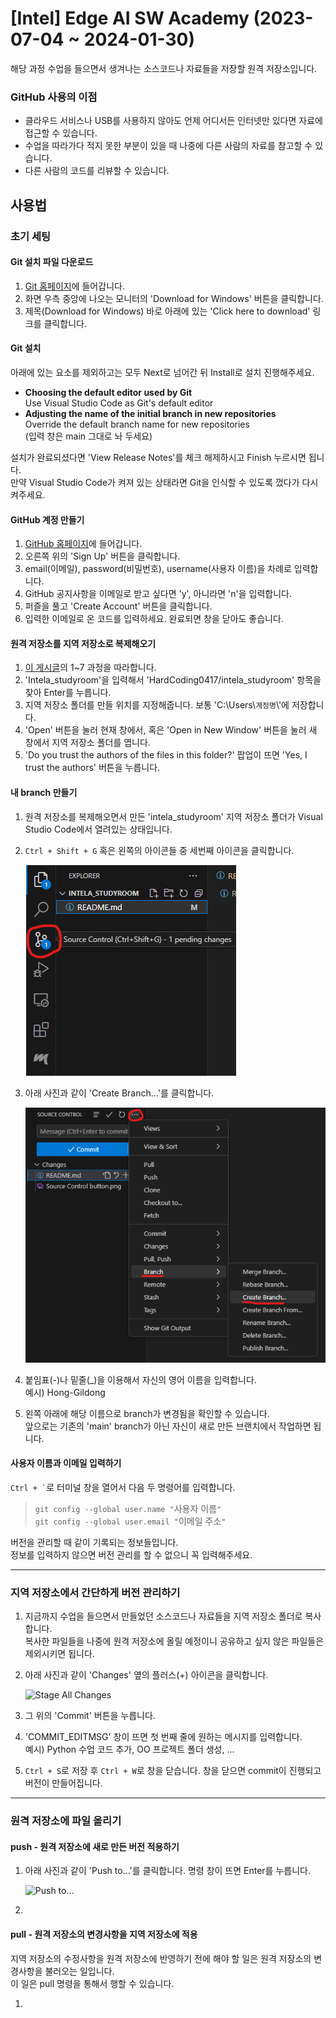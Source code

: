 
# [Intel] Edge AI SW Academy (2023-07-04 ~ 2024-01-30)

해당 과정 수업을 들으면서 생겨나는 소스코드나 자료들을 저장할 원격 저장소입니다.

### GitHub 사용의 이점

- 클라우드 서비스나 USB를 사용하지 않아도 언제 어디서든 인터넷만 있다면 자료에 접근할 수 있습니다.
- 수업을 따라가다 적지 못한 부분이 있을 때 나중에 다른 사람의 자료를 참고할 수 있습니다.
- 다른 사람의 코드를 리뷰할 수 있습니다.

## 사용법

### 초기 세팅

#### Git 설치 파일 다운로드

1. <a href = "https://git-scm.com" target = "_blank">Git 홈페이지</a>에 들어갑니다.
2. 화면 우측 중앙에 나오는 모니터의 'Download for Windows' 버튼을 클릭합니다.
3. 제목(Download for Windows) 바로 아래에 있는 'Click here to download' 링크를 클릭합니다.

#### Git 설치

아래에 있는 요소를 제외하고는 모두 Next로 넘어간 뒤 Install로 설치 진행해주세요.

- **Choosing the default editor used by Git**  
    Use Visual Studio Code as Git's default editor
- **Adjusting the name of the initial branch in new repositories**  
    Override the default branch name for new repositories  
    (입력 창은 main 그대로 놔 두세요)

설치가 완료되셨다면 'View Release Notes'를 체크 해제하시고 Finish 누르시면 됩니다.  
만약 Visual Studio Code가 켜져 있는 상태라면 Git을 인식할 수 있도록 껐다가 다시 켜주세요.

#### GitHub 계정 만들기

1. <a href = "https://github.com" target = "_blank">GitHub 홈페이지</a>에 들어갑니다.
2. 오른쪽 위의 'Sign Up' 버튼을 클릭합니다.
3. email(이메일), password(비밀번호), username(사용자 이름)을 차례로 입력합니다.
4. GitHub 공지사항을 이메일로 받고 싶다면 'y', 아니라면 'n'을 입력합니다.
5. 퍼즐을 풀고 'Create Account' 버튼을 클릭합니다.
6. 입력한 이메일로 온 코드를 입력하세요. 완료되면 창을 닫아도 좋습니다.

#### 원격 저장소를 지역 저장소로 복제해오기

1. <a href = "https://coding-factory.tistory.com/940" target = "_blank">이 게시글</a>의 1~7 과정을 따라합니다.
2. 'Intela_studyroom'을 입력해서 'HardCoding0417/intela_studyroom' 항목을 찾아 Enter를 누릅니다.
3. 지역 저장소 폴더를 만들 위치를 지정해줍니다. 보통 'C:\\Users\\`계정명`\\'에 저장합니다.
4. 'Open' 버튼을 눌러 현재 창에서, 혹은 'Open in New Window' 버튼을 눌러 새 창에서 지역 저장소 폴더를 엽니다.
5. 'Do you trust the authors of the files in this folder?' 팝업이 뜨면 'Yes, I trust the authors' 버튼을 누릅니다.

#### 내 branch 만들기

1. 원격 저장소를 복제해오면서 만든 'intela_studyroom' 지역 저장소 폴더가 Visual Studio Code에서 열려있는 상태입니다.
2. `Ctrl + Shift + G` 혹은 왼쪽의 아이콘들 중 세번째 아이콘을 클릭합니다.

    ![Source Control button](Source%20Control%20button.png)
3. 아래 사진과 같이 'Create Branch...'를 클릭합니다.

    ![Create Branch...](Create%20Branch....png)
4. 붙임표(-)나 밑줄(_)을 이용해서 자신의 영어 이름을 입력합니다.  
    예시) Hong-Gildong
5. 왼쪽 아래에 해당 이름으로 branch가 변경됨을 확인할 수 있습니다.  
    앞으로는 기존의 'main' branch가 아닌 자신이 새로 만든 브랜치에서 작업하면 됩니다.

#### 사용자 이름과 이메일 입력하기

<code>Ctrl + \`</code>로 터미널 창을 열어서 다음 두 명령어를 입력합니다.  

> `git config --global user.name "`사용자 이름`"`  
> `git config --global user.email "`이메일 주소`"`

버전을 관리할 때 같이 기록되는 정보들입니다.  
정보를 입력하지 않으면 버전 관리를 할 수 없으니 꼭 입력해주세요.

---

### 지역 저장소에서 간단하게 버전 관리하기

1. 지금까지 수업을 들으면서 만들었던 소스코드나 자료들을 지역 저장소 폴더로 복사합니다.  
    복사한 파일들을 나중에 원격 저장소에 올릴 예정이니 공유하고 싶지 않은 파일들은 제외시키면 됩니다.
2. 아래 사진과 같이 'Changes' 옆의 플러스(+) 아이콘을 클릭합니다.

    ![Stage All Changes]()
3. 그 위의 'Commit' 버튼을 누릅니다.
4. 'COMMIT_EDITMSG' 창이 뜨면 첫 번째 줄에 원하는 메시지를 입력합니다.  
    예시) Python 수업 코드 추가, OO 프로젝트 폴더 생성, ...
5. `Ctrl + S`로 저장 후 `Ctrl + W`로 창을 닫습니다. 창을 닫으면 commit이 진행되고 버전이 만들어집니다.

---

### 원격 저장소에 파일 올리기

#### push - 원격 저장소에 새로 만든 버전 적용하기

1. 아래 사진과 같이 'Push to...'를 클릭합니다. 명령 창이 뜨면 Enter를 누릅니다.

    ![Push to...]()
2. 




#### pull - 원격 저장소의 변경사항을 지역 저장소에 적용

지역 저장소의 수정사항을 원격 저장소에 반영하기 전에 해야 할 일은 원격 저장소의 변경사항을 불러오는 일입니다.  
이 일은 pull 명령을 통해서 행할 수 있습니다.

1. 